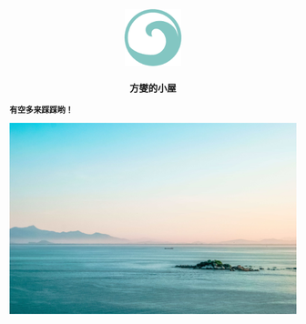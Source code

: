<p align="center"><a href="https://www.fangxie.work"><img width="100" src="logo.png" alt="ayer logo"></a></p>

<h3 align="center">方燮的小屋</h3>


<b>有空多来踩踩哟！</b>


![Screenshot](source\images\cover5.jpg)

